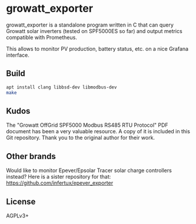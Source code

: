 # growatt_exporter

growatt_exporter is a standalone program written in C that can query Growatt solar inverters (tested on SPF5000ES so far) and output metrics compatible with Prometheus.

This allows to monitor PV production, battery status, etc. on a nice Grafana interface.

## Build

```bash
apt install clang libbsd-dev libmodbus-dev
make
```

## Kudos

The "Growatt OffGrid SPF5000 Modbus RS485 RTU Protocol" PDF document has been a very valuable resource. A copy of it is included in this Git repository. Thank you to the original author for their work.

## Other brands

Would like to monitor Epever/Epsolar Tracer solar charge controllers instead? Here is a sister repository for that: https://github.com/infertux/epever_exporter

## License

AGPLv3+
